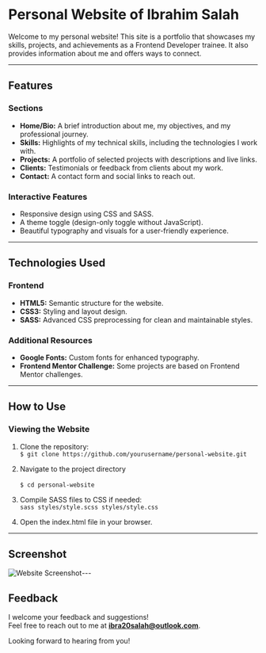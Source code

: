 # Personal Website of Ibrahim Salah

Welcome to my personal website! This site is a portfolio that showcases my skills, projects, and achievements as a Frontend Developer trainee. It also provides information about me and offers ways to connect.

---

## Features

### **Sections**
- **Home/Bio:** A brief introduction about me, my objectives, and my professional journey.
- **Skills:** Highlights of my technical skills, including the technologies I work with.
- **Projects:** A portfolio of selected projects with descriptions and live links.
- **Clients:** Testimonials or feedback from clients about my work.
- **Contact:** A contact form and social links to reach out.

### **Interactive Features**
- Responsive design using CSS and SASS.
- A theme toggle (design-only toggle without JavaScript).
- Beautiful typography and visuals for a user-friendly experience.

---

## Technologies Used

### **Frontend**
- **HTML5:** Semantic structure for the website.
- **CSS3:** Styling and layout design.
- **SASS:** Advanced CSS preprocessing for clean and maintainable styles.

### **Additional Resources**
- **Google Fonts:** Custom fonts for enhanced typography.
- **Frontend Mentor Challenge:** Some projects are based on Frontend Mentor challenges.

---

## How to Use

### **Viewing the Website**
1. Clone the repository:
      <br>
   ``` $ git clone https://github.com/yourusername/personal-website.git ```

2. Navigate to the project directory\
     <br>
     ``` $ cd personal-website ```


3. Compile SASS files to CSS if needed:
   <br>
    ```sass styles/style.scss styles/style.css```

4. Open the index.html file in your browser.  

---
## Screenshot

![Website Screenshot](path/to/your/screenshot.png)---
## Feedback

I welcome your feedback and suggestions!  
Feel free to reach out to me at **[ibra20salah@outlook.com](mailto:ibra20salah@outlook.com)**.

Looking forward to hearing from you!
